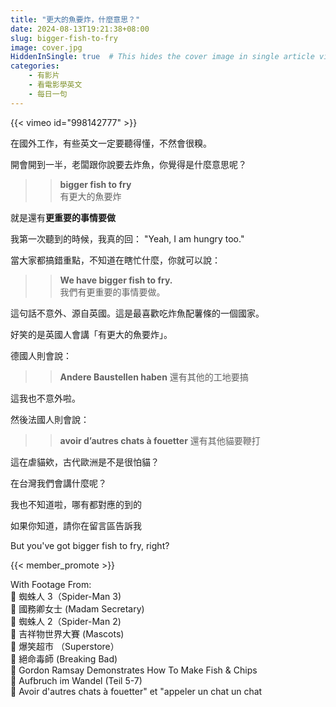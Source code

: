 ```yaml
---
title: "更大的魚要炸，什麼意思？"
date: 2024-08-13T19:21:38+08:00
slug: bigger-fish-to-fry
image: cover.jpg
HiddenInSingle: true  # This hides the cover image in single article view
categories:
    - 有影片
    - 看電影學英文
    - 每日一句
---
```

{{< vimeo id="998142777" >}}

在國外工作，有些英文一定要聽得懂，不然會很糗。

開會開到一半，老闆跟你說要去炸魚，你覺得是什麼意思呢？

>> **bigger fish to fry**  
>> 有更大的魚要炸

就是還有**更重要的事情要做**

我第一次聽到的時候，我真的回： "Yeah, I am hungry too."   

當大家都搞錯重點，不知道在瞎忙什麼，你就可以說：

>> **We have bigger fish to fry.**  
>> 我們有更重要的事情要做。  

這句話不意外、源自英國。這是最喜歡吃炸魚配薯條的一個國家。

好笑的是英國人會講「有更大的魚要炸」。

德國人則會說：

>> **Andere Baustellen haben**
>> 還有其他的工地要搞

這我也不意外啦。

然後法國人則會說：

>> **avoir d’autres chats à fouetter**
>> 還有其他貓要鞭打

這在虐貓欸，古代歐洲是不是很怕貓？

在台灣我們會講什麼呢？

我也不知道啦，哪有都對應的到的

如果你知道，請你在留言區告訴我

But you've got bigger fish to fry, right?


{{< member_promote >}}

With Footage From:  
🎥 蜘蛛人 3（Spider-Man 3)  
🎥 國務卿女士 (Madam Secretary)  
🎥 蜘蛛人 2（Spider-Man 2)  
🎥 吉祥物世界大賽 (Mascots)   
🎥 爆笑超市 （Superstore）  
🎥 絕命毒師 (Breaking Bad)  
🎥 Gordon Ramsay Demonstrates How To Make Fish & Chips  
🎥 Aufbruch im Wandel (Teil 5-7)  
🎥 Avoir d'autres chats à fouetter" et "appeler un chat un chat  